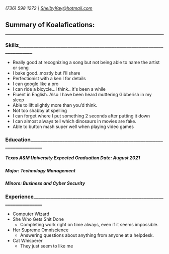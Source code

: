 
###### (736) 598 1272 | ShelbyKay@hotmail.com

## Summary of Koalafications:
--------------------------------------------------------------------------------
### Skillz______________________________________________________________________ 
* Really good at recognizing a song but not being able to name the artist or song 
* I bake good..mostly but I'll share
* Perfectionist with a ken I for details 
* I can google like a pro 
* I can ride a bicycle...I think.. it's been a while 
* Fluent in English. Also I have been heard muttering Gibberish in my sleep 
* Able to lift slightly more than you’d think. 
* Not too shabby at spelling 
* I can forget where I put something 2 seconds after putting it down 
* I can almost always tell which dinosaurs in movies are fake. 
* Able to button mash super well when playing video games

### Education_____________________________________________________________________ 
##### Texas A&M University                  Expected Graduation Date: August 2021 
##### Major: Technology Management 
##### Minors: Business and Cyber Security

### Experience____________________________________________________________________ 
* Computer Wizard 
* She Who Gets Shit Done 
  * Completing work right on time always, even if it seems impossible. 
* Her Supreme Omniscience 
  * Answering questions about anything from anyone at a helpdesk. 
* Cat Whisperer 
  * They just seem to like me
